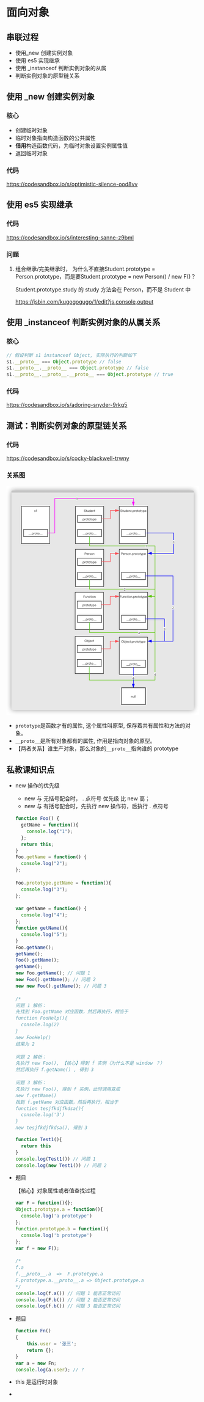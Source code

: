 # 面向对象

## 串联过程

- 使用_new 创建实例对象
- 使用 es5 实现继承
- 使用 _instanceof 判断实例对象的从属
- 判断实例对象的原型链关系

## 使用 _new 创建实例对象

### 核心

- 创建临时对象
- 临时对象指向构造函数的公共属性
- **借用**构造函数代码，为临时对象设置实例属性值
- 返回临时对象

### 代码

https://codesandbox.io/s/optimistic-silence-ood8vv

## 使用 es5 实现继承

### 代码

https://codesandbox.io/s/interesting-sanne-z9bml

### 问题

1. 组合继承/完美继承时， 为什么不直接Student.prototype = Person.prototype，而是要Student.prototype = new Person() / new F()？

   Student.prototype.study 的 study 方法会在 Person，而不是 Student 中

   https://jsbin.com/kugogogugo/1/edit?js,console,output

## 使用 _instanceof 判断实例对象的从属关系

### 核心

```javascript
// 假设判断 s1 instanceof Object, 实际执行的判断如下
s1.__proto__ === Object.prototype // false
s1.__proto__.__proto__ === Object.prototype // false
s1.__proto__.__proto__.__proto__ === Object.prototype // true
```

### 代码

https://codesandbox.io/s/adoring-snyder-9rkg5





## 测试：判断实例对象的原型链关系

### 代码

https://codesandbox.io/s/cocky-blackwell-trwny



### 关系图



![image-20210409110958018](https://raw.githubusercontent.com/wojiaofengzhongzhuifeng/iamge-host-2/master/image-20210409110958018.png)



- `prototype`是函数才有的属性, 这个属性叫原型, 保存着共有属性和方法的对象。
- `__proto__`是所有对象都有的属性, 作用是指向对象的原型。
- 【两者关系】谁生产对象，那么对象的`__proto__`指向谁的 prototype





## 私教课知识点

- new 操作的优先级

  - new 与 无括号配合时， . 点符号 优先级 比 new 高；
  - new 与 有括号配合时，先执行 new 操作符，后执行 . 点符号

  ```javascript
  function Foo() {
    getName = function(){
      console.log("1");
    };
    return this;
  }
  Foo.getName = function() {
    console.log("2");
  };
  
  Foo.prototype.getName = function(){
    console.log("3");
  };
  
  var getName = function() {
    console.log("4");
  };
  function getName(){
    console.log("5");
  }
  Foo.getName();
  getName();
  Foo().getName();
  getName();
  new Foo.getName(); // 问题 1
  new Foo().getName(); // 问题 2
  new new Foo().getName(); // 问题 3
  
  /*
  问题 1 解析：
  先找到 Foo.getName 对应函数，然后再执行，相当于
  function FooHelp(){
  	console.log(2)
  }
  new FooHelp()
  结果为 2
  
  问题 2 解析：
  先执行 new Foo(), 【核心】得到 f 实例（为什么不是 window ？）
  然后再执行 f.getName() , 得到 3 
  
  问题 3 解析：
  先执行 new Foo(), 得到 f 实例，此时调用变成
  new f.getName()
  找到 f.getName 对应函数，然后再执行，相当于
  function tesjfkdjfkdsa(){
  	console.log('3')
  }
  new tesjfkdjfkdsa(), 得到 3
  ```

  ```javascript
  function Test1(){
  	return this
  }
  console.log(Test1()) // 问题 1
  console.log(new Test1()) // 问题 2 
  ```

- 题目

  【核心】对象属性或者值查找过程

  ```javascript
  var F = function(){};
  Object.prototype.a = function(){
  	console.log('a prototype')
  };
  Function.prototype.b = function(){
  	console.log('b prototype')
  };
  var f = new F();
  
  /*
  f.a 
  f.__proto__.a  =>  F.prototype.a
  F.prototype.a.__proto__.a => Object.prototype.a
  */
  console.log(f.a()) // 问题 1 能否正常访问
  console.log(F.b()) // 问题 2 能否正常访问
  console.log(f.b()) // 问题 3 能否正常访问
  ```

- 题目

  ```javascript
  function Fn()  
  {  
      this.user = '张三';  
      return {};  
  }
  var a = new Fn;  
  console.log(a.user); // ?
  ```


- this 是运行时对象
- 